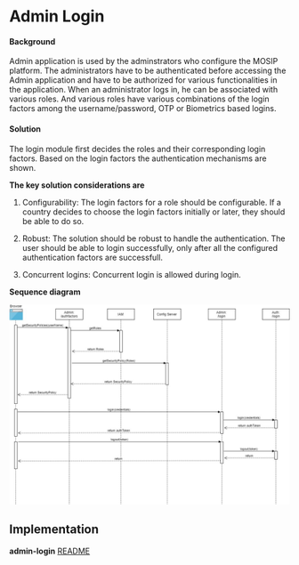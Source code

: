 # Admin Login

#### Background

Admin application is used by the adminstrators who configure the MOSIP platform. The administrators have to be authenticated before accessing the Admin application and have to be authorized for various functionalities in the application. When an administrator logs in, he can be associated with various roles. And various roles have various combinations of the login factors among the username/password, OTP or Biometrics based logins. 

#### Solution

The login module first decides the roles and their corresponding login factors. Based on the login factors the authentication mechanisms are shown. 

**The key solution considerations are**

1. Configurability: The login factors for a role should be configurable. If a country decides to choose the login factors initially or later, they should be able to do so. 

2. Robust: The solution should be robust to handle the authentication. The user should be able to login successfully, only after all the configured authentication factors are successfull. 

3. Concurrent logins: Concurrent login is allowed during login. 


**Sequence diagram**


![Sequence Diagram](_images/admin-login.jpg)


## Implementation


**admin-login** [README](../../../admin/admin-login/README.md)


